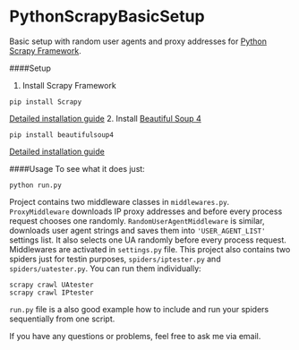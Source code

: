 # PythonScrapyBasicSetup
Basic setup with random user agents and proxy addresses for [Python Scrapy Framework](http://scrapy.org/).

####Setup
1. Install Scrapy Framework
  
  ```
  pip install Scrapy
  ```
  [Detailed installation guide](http://doc.scrapy.org/en/1.0/intro/install.html)
2. Install [Beautiful Soup 4](https://www.crummy.com/software/BeautifulSoup)
  
  ```
  pip install beautifulsoup4
  ```
  [Detailed installation guide](https://www.crummy.com/software/BeautifulSoup/bs4/doc/#installing-beautiful-soup) 

####Usage
To see what it does just:
  ```
  python run.py
  ```
Project contains two middleware classes in ```middlewares.py```. ```ProxyMiddleware``` downloads IP proxy addresses and before every process request chooses one randomly. ```RandomUserAgentMiddleware``` is similar, downloads user agent strings and saves them into  ```'USER_AGENT_LIST'``` settings list. It also selects one UA randomly before every process request. Middlewares are activated in ```settings.py``` file.
This project also contains two spiders just for testin purposes, ```spiders/iptester.py``` and ```spiders/uatester.py```. You can run them individually:
```
scrapy crawl UAtester
scrapy crawl IPtester
```
```run.py``` file is a also good example how to include and run your spiders sequentially from one script.

If you have any questions or problems, feel free to ask me via email.
